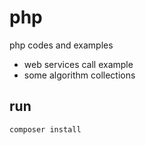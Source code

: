 # php
php codes and examples
- web services call example 
- some algorithm collections  

## run
`composer install`
